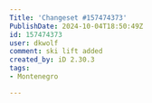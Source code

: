 ```yaml
---
Title: 'Changeset #157474373'
PublishDate: 2024-10-04T18:50:49Z
id: 157474373
user: dkwolf
comment: ski lift added
created_by: iD 2.30.3
tags:
- Montenegro

---
```

